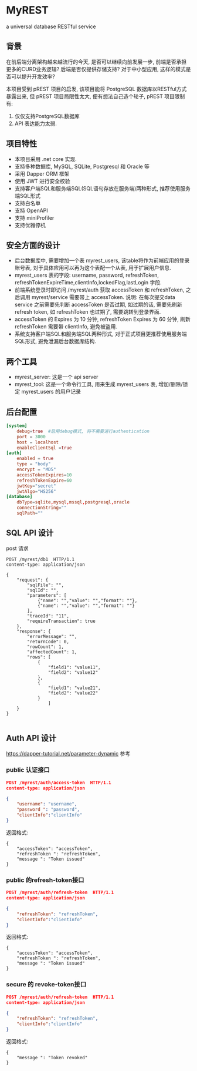 # MyREST
a universal database RESTful service

## 背景
在前后端分离架构越来越流行的今天, 是否可以继续向前发展一步, 前端是否承担更多的CURD业务逻辑? 后端是否仅提供存储支持? 对于中小型应用, 这样的模式是否可以提升开发效率? 

本项目受到 pREST 项目的启发, 该项目能将 PostgreSQL 数据库以RESTful方式暴露出来, 但 pREST 项目局限性太大, 便有想法自己造个轮子, pREST 项目限制有:
1. 仅仅支持PostgreSQL数据库
2. API 表达能力太弱. 

## 项目特性
- 本项目采用 .net core 实现. 
- 支持多种数据库, MySQL, SQLite, Postgresql 和 Oracle 等
- 采用 Dapper ORM 框架
- 使用 JWT 进行安全校验
- 支持客户端SQL和服务端SQL(SQL语句存放在服务端)两种形式, 推荐使用服务端SQL形式
- 支持白名单
- 支持 OpenAPI
- 支持 miniProfiler 
- 支持优雅停机

## 安全方面的设计
- 后台数据库中, 需要增加一个表 myrest_users, 该table将作为前端应用的登录账号表, 对于具体应用可以再为这个表配一个从表, 用于扩展用户信息. 
- myrest_users 表的字段: username, password, refreshToken, refreshTokenExpireTime,clientInfo,lockedFlag,lastLogin 字段.
- 前端系统登录时即访问 /myrest/auth 获取 accessToken 和 refreshToken, 之后调用 myrest/service 需要带上 accessToken. 说明: 在每次提交data service 之前需要先判断 accessToken 是否过期, 如过期的话, 需要先刷新 refresh token, 如 refreshToken 也过期了, 需要跳转到登录界面. 
- accessToken 的 Expires 为 10 分钟,  refreshToken Expires 为 60 分钟, 刷新 refreshToken 需要带 clientInfo, 避免被盗用. 
- 系统支持客户端SQL和服务端SQL两种形式, 对于正式项目更推荐使用服务端SQL形式, 避免泄漏后台数据库结构.

## 两个工具
- myrest_server: 这是一个 api server
- myrest_tool: 这是一个命令行工具, 用来生成  myrest_users 表, 增加/删除/锁定 myrest_users 的用户记录

## 后台配置
```toml
[system]
    debug=true  #启用debug模式, 将不需要进行authentication
    port = 3000
    host = localhost
	enableClientSql =true
[auth]
	enabled = true  
	type = "body"
	encrypt = "MD5"
	accessTokenExpires=10	
	refreshTokenExpire=60
	jwtKey="secret"
	jwtAlgo="HS256"
[database]
    dbType=sqlite,mysql,mssql,postgresql,oracle
	connectionString=""
	sqlPath=""
```


## SQL API 设计
post 请求
```
POST /myrest/db1  HTTP/1.1
content-type: application/json

{	
	"request": {
		"sqlFile": "",
		"sqlId": "",
		"parameters": [
			{"name": "","value": "","format": ""},
			{"name": "","value": "","format": ""}
		],
		"traceId": "11",
		"requireTransaction": true
	},
	"response": {
		"errorMessage": "",
		"returnCode": 0,
		"rowCount": 1,
		"affectedCount": 1,
		"rows": [
			{
				"field1": "value11",
				"field2": "value12"
			},
			{
				"field1": "value21",
				"field2": "value22"
			}
				]
	}	
}


```


## Auth API 设计
https://dapper-tutorial.net/parameter-dynamic
参考 [](https://jasonwatmore.com/post/2021/06/15/net-5-api-jwt-authentication-with-refresh-tokens)
[](https://www.cnblogs.com/ittranslator/p/refresh-jwt-with-refresh-tokens-in-asp-net-core-5-rest-api-step-by-step.html)
[](https://jasontaylor.dev/api-key-authentication-with-aspnetcore/)
[](https://andrewlock.net/5-new-mvc-features-in-dotnet-7/)
[](https://learn.microsoft.com/en-us/aspnet/core/mvc/controllers/routing?view=aspnetcore-7.0)
[](https://www.cnblogs.com/lwqlun/p/10222505.html)
[](https://github.com/ZeeLyn/Dapper.Extensions)
### public 认证接口
``` json
POST /myrest/auth/access-token  HTTP/1.1
content-type: application/json

{
    "username": "username",
    "password ": "password",
	"clientInfo":"clientInfo"
} 
```
返回格式:
```
{
    "accessToken": "accessToken",
    "refreshToken ": "refreshToken",
	"message ": "Token issued"
} 
```
 
### public 的refresh-token接口
``` json
POST /myrest/auth/refresh-token  HTTP/1.1
content-type: application/json

{
    "refreshToken": "refreshToken",
	"clientInfo":"clientInfo"
} 
```
返回格式:
```
{
    "accessToken": "accessToken",
    "refreshToken ": "refreshToken",
	"message ": "Token issued"
} 
``` 

### secure 的 revoke-token接口
``` json
POST /myrest/auth/refresh-token  HTTP/1.1
content-type: application/json

{
    "refreshToken": "refreshToken",
	"clientInfo":"clientInfo"
} 
```
返回格式:
```
{
    "message ": "Token revoked"
} 
``` 